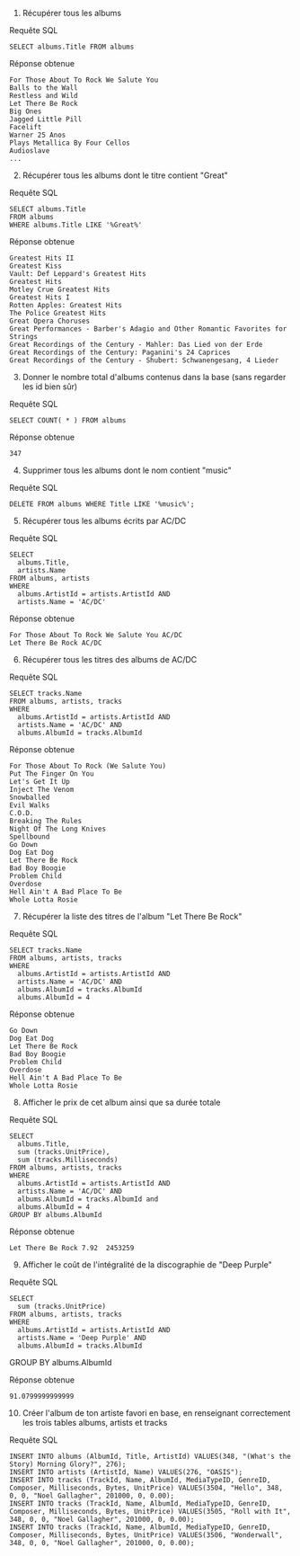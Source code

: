 1. Récupérer tous les albums

Requête SQL

    SELECT albums.Title FROM albums

Réponse obtenue

    For Those About To Rock We Salute You
    Balls to the Wall
    Restless and Wild
    Let There Be Rock
    Big Ones
    Jagged Little Pill
    Facelift
    Warner 25 Anos
    Plays Metallica By Four Cellos
    Audioslave
    ...

2. Récupérer tous les albums dont le titre contient "Great"

Requête SQL

    SELECT albums.Title 
    FROM albums 
    WHERE albums.Title LIKE '%Great%'

Réponse obtenue

    Greatest Hits II
    Greatest Kiss
    Vault: Def Leppard's Greatest Hits
    Greatest Hits
    Motley Crue Greatest Hits
    Greatest Hits I
    Rotten Apples: Greatest Hits
    The Police Greatest Hits
    Great Opera Choruses
    Great Performances - Barber's Adagio and Other Romantic Favorites for Strings
    Great Recordings of the Century - Mahler: Das Lied von der Erde
    Great Recordings of the Century: Paganini's 24 Caprices
    Great Recordings of the Century - Shubert: Schwanengesang, 4 Lieder

3. Donner le nombre total d'albums contenus dans la base (sans regarder les id bien sûr)

Requête SQL

    SELECT COUNT( * ) FROM albums

Réponse obtenue

    347

4. Supprimer tous les albums dont le nom contient "music"

Requête SQL

    DELETE FROM albums WHERE Title LIKE '%music%';


5. Récupérer tous les albums écrits par AC/DC

Requête SQL

    SELECT 
      albums.Title,
      artists.Name
    FROM albums, artists
    WHERE
      albums.ArtistId = artists.ArtistId AND
      artists.Name = 'AC/DC'

Réponse obtenue

    For Those About To Rock We Salute You AC/DC
    Let There Be Rock AC/DC

6. Récupérer tous les titres des albums de AC/DC

Requête SQL

    SELECT tracks.Name
    FROM albums, artists, tracks
    WHERE
      albums.ArtistId = artists.ArtistId AND
      artists.Name = 'AC/DC' AND
      albums.AlbumId = tracks.AlbumId

Réponse obtenue

    For Those About To Rock (We Salute You)
    Put The Finger On You
    Let's Get It Up
    Inject The Venom
    Snowballed
    Evil Walks
    C.O.D.
    Breaking The Rules
    Night Of The Long Knives
    Spellbound
    Go Down
    Dog Eat Dog
    Let There Be Rock
    Bad Boy Boogie
    Problem Child
    Overdose
    Hell Ain't A Bad Place To Be
    Whole Lotta Rosie

7. Récupérer la liste des titres de l'album "Let There Be Rock"

Requête SQL

    SELECT tracks.Name
    FROM albums, artists, tracks
    WHERE
      albums.ArtistId = artists.ArtistId AND
      artists.Name = 'AC/DC' AND
      albums.AlbumId = tracks.AlbumId
      albums.AlbumId = 4

Réponse obtenue

    Go Down
    Dog Eat Dog
    Let There Be Rock
    Bad Boy Boogie
    Problem Child
    Overdose
    Hell Ain't A Bad Place To Be
    Whole Lotta Rosie

8. Afficher le prix de cet album ainsi que sa durée totale

Requête SQL

    SELECT 
      albums.Title,
      sum (tracks.UnitPrice),
      sum (tracks.Milliseconds)
    FROM albums, artists, tracks
    WHERE
      albums.ArtistId = artists.ArtistId AND
      artists.Name = 'AC/DC' AND
      albums.AlbumId = tracks.AlbumId and
      albums.AlbumId = 4
    GROUP BY albums.AlbumId

Réponse obtenue

    Let There Be Rock 7.92  2453259

9. Afficher le coût de l'intégralité de la discographie de "Deep Purple"

Requête SQL

    SELECT 
      sum (tracks.UnitPrice)
    FROM albums, artists, tracks
    WHERE
      albums.ArtistId = artists.ArtistId AND
      artists.Name = 'Deep Purple' AND
      albums.AlbumId = tracks.AlbumId
    
GROUP BY albums.AlbumId

Réponse obtenue

    91.0799999999999

10. Créer l'album de ton artiste favori en base, en renseignant correctement les trois tables albums, artists et tracks

Requête SQL

    INSERT INTO albums (AlbumId, Title, ArtistId) VALUES(348, "(What's the Story) Morning Glory?", 276);
    INSERT INTO artists (ArtistId, Name) VALUES(276, "OASIS");
    INSERT INTO tracks (TrackId, Name, AlbumId, MediaTypeID, GenreID, Composer, Milliseconds, Bytes, UnitPrice) VALUES(3504, "Hello", 348, 0, 0, "Noel Gallagher", 201000, 0, 0.00);
    INSERT INTO tracks (TrackId, Name, AlbumId, MediaTypeID, GenreID, Composer, Milliseconds, Bytes, UnitPrice) VALUES(3505, "Roll with It", 348, 0, 0, "Noel Gallagher", 201000, 0, 0.00);
    INSERT INTO tracks (TrackId, Name, AlbumId, MediaTypeID, GenreID, Composer, Milliseconds, Bytes, UnitPrice) VALUES(3506, "Wonderwall", 348, 0, 0, "Noel Gallagher", 201000, 0, 0.00);

